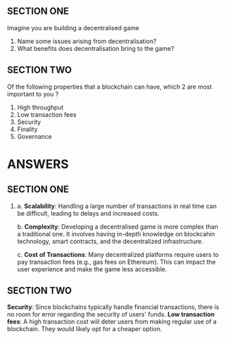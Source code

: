 

## SECTION ONE
Imagine you are building a decentralised game
  1. Name some issues arising from decentralisation?
  2. What benefits does decentralisation bring to the game?


## SECTION TWO
Of the following properties that a blockchain can have, which 2 are most important to you ?

  1. High throughput
  2. Low transaction fees
  3. Security
  4. Finality
  5. Governance


# ANSWERS

## SECTION ONE
1. a. **Scalability**: Handling a large number of transactions in real time can be difficult, leading to delays and increased costs.

   b. **Complexity**: Developing a decentralised game is more complex than a traditional one. It involves having in-depth knowledge on blockcahin technology, smart contracts, and the decentralized infrastructure.

   c. **Cost of Transactions**: Many decentralized platforms require users to pay transaction fees (e.g., gas fees on Ethereum). This can impact the user experience and make the game less accessible.


## SECTION TWO
  **Security**: Since blockchains typically handle financial transactions, there is no room for error regarding the security of users' funds.
  **Low transaction fees**: A high transaction cost will deter users from making regular use of a blockchain. They would likely opt for a cheaper option.


